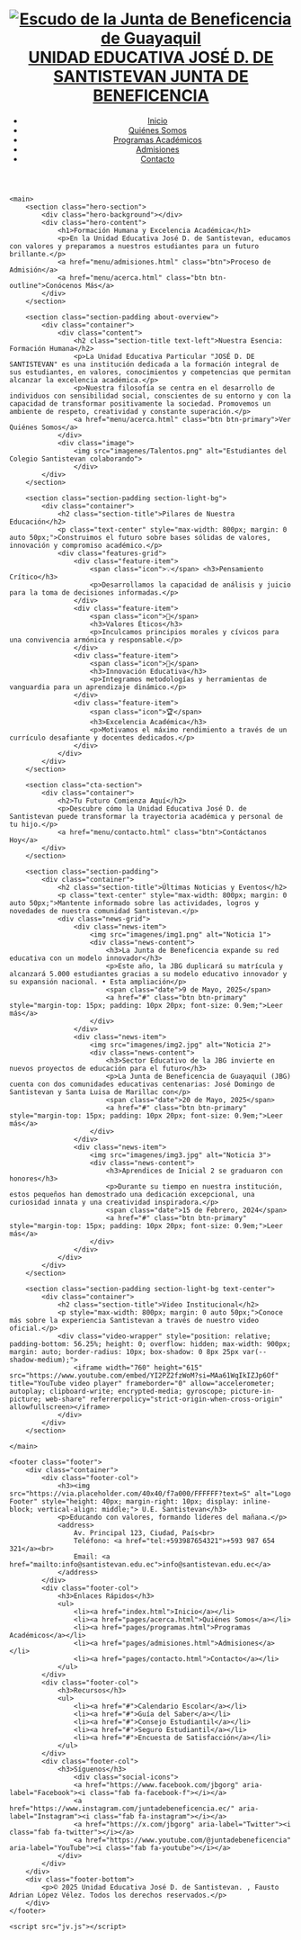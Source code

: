 <!DOCTYPE html>
<html lang="es">
<head>
    <meta charset="UTF-8">
    <meta name="viewport" content="width=device-width, initial-scale=1.0">
    <title>Unidad Educativa José D. de Santistevan - Formación Humana y Excelencia Académica</title>
    <link rel="stylesheet" href="esti.css">
    </head>
<body>
    <header class="header">
        <div class="container">
            <h1 class="logo">
                <a href="colegio.html">
                    <img src="imagenes/Junta.png" alt="Escudo de la Junta de Beneficencia de Guayaquil" class="header-logo-img">
                    <div class="header-text">
                        <span class="ue-text">UNIDAD EDUCATIVA</span>
                        <span class="nombre-text">JOSÉ D. DE SANTISTEVAN</span>
                        <span class="jb-text">JUNTA DE BENEFICENCIA</span>
                    </div>
                </a>
            </h1>
            <nav class="nav-menu">
                <ul>
                    <li><a href="colegio.html" class="active">Inicio</a></li>
                    <li><a href="menu/acerca.html">Quiénes Somos</a></li>
                    <li><a href="menu/programas.html">Programas Académicos</a></li>
                    <li><a href="menu/admisiones.html">Admisiones</a></li>
                    <li><a href="menu/contacto.html">Contacto</a></li>
                </ul>
            </nav>
            <div class="hamburger-menu">
                <span></span>
                <span></span>
                <span></span>
            </div>
        </div>
    </header>

    <main>
        <section class="hero-section">
            <div class="hero-background"></div>
            <div class="hero-content">
                <h1>Formación Humana y Excelencia Académica</h1>
                <p>En la Unidad Educativa José D. de Santistevan, educamos con valores y preparamos a nuestros estudiantes para un futuro brillante.</p>
                <a href="menu/admisiones.html" class="btn">Proceso de Admisión</a>
                <a href="menu/acerca.html" class="btn btn-outline">Conócenos Más</a>
            </div>
        </section>

        <section class="section-padding about-overview">
            <div class="container">
                <div class="content">
                    <h2 class="section-title text-left">Nuestra Esencia: Formación Humana</h2>
                    <p>La Unidad Educativa Particular "JOSÉ D. DE SANTISTEVAN" es una institución dedicada a la formación integral de sus estudiantes, en valores, conocimientos y competencias que permitan alcanzar la excelencia académica.</p>
                    <p>Nuestra filosofía se centra en el desarrollo de individuos con sensibilidad social, conscientes de su entorno y con la capacidad de transformar positivamente la sociedad. Promovemos un ambiente de respeto, creatividad y constante superación.</p>
                    <a href="menu/acerca.html" class="btn btn-primary">Ver Quiénes Somos</a>
                </div>
                <div class="image">
                    <img src="imagenes/Talentos.png" alt="Estudiantes del Colegio Santistevan colaborando">
                    </div>
            </div>
        </section>

        <section class="section-padding section-light-bg">
            <div class="container">
                <h2 class="section-title">Pilares de Nuestra Educación</h2>
                <p class="text-center" style="max-width: 800px; margin: 0 auto 50px;">Construimos el futuro sobre bases sólidas de valores, innovación y compromiso académico.</p>
                <div class="features-grid">
                    <div class="feature-item">
                        <span class="icon">💡</span> <h3>Pensamiento Crítico</h3>
                        <p>Desarrollamos la capacidad de análisis y juicio para la toma de decisiones informadas.</p>
                    </div>
                    <div class="feature-item">
                        <span class="icon">🌱</span>
                        <h3>Valores Éticos</h3>
                        <p>Inculcamos principios morales y cívicos para una convivencia armónica y responsable.</p>
                    </div>
                    <div class="feature-item">
                        <span class="icon">🤝</span>
                        <h3>Innovación Educativa</h3>
                        <p>Integramos metodologías y herramientas de vanguardia para un aprendizaje dinámico.</p>
                    </div>
                    <div class="feature-item">
                        <span class="icon">🏆</span>
                        <h3>Excelencia Académica</h3>
                        <p>Motivamos el máximo rendimiento a través de un currículo desafiante y docentes dedicados.</p>
                    </div>
                </div>
            </div>
        </section>

        <section class="cta-section">
            <div class="container">
                <h2>Tu Futuro Comienza Aquí</h2>
                <p>Descubre cómo la Unidad Educativa José D. de Santistevan puede transformar la trayectoria académica y personal de tu hijo.</p>
                <a href="menu/contacto.html" class="btn">Contáctanos Hoy</a>
            </div>
        </section>

        <section class="section-padding">
            <div class="container">
                <h2 class="section-title">Últimas Noticias y Eventos</h2>
                <p class="text-center" style="max-width: 800px; margin: 0 auto 50px;">Mantente informado sobre las actividades, logros y novedades de nuestra comunidad Santistevan.</p>
                <div class="news-grid">
                    <div class="news-item">
                        <img src="imagenes/img1.png" alt="Noticia 1">
                        <div class="news-content">
                            <h3>La Junta de Beneficencia expande su red educativa con un modelo innovador</h3>
                            <p>Este año, la JBG duplicará su matrícula y alcanzará 5.000 estudiantes gracias a su modelo educativo innovador y su expansión nacional. • Esta ampliación</p>
                            <span class="date">9 de Mayo, 2025</span>
                            <a href="#" class="btn btn-primary" style="margin-top: 15px; padding: 10px 20px; font-size: 0.9em;">Leer más</a>
                        </div>
                    </div>
                    <div class="news-item">
                        <img src="imagenes/img2.jpg" alt="Noticia 2">
                        <div class="news-content">
                            <h3>Sector Educativo de la JBG invierte en nuevos proyectos de educación para el futuro</h3>
                            <p>La Junta de Beneficencia de Guayaquil (JBG) cuenta con dos comunidades educativas centenarias: José Domingo de Santistevan y Santa Luisa de Marillac con</p>
                            <span class="date">20 de Mayo, 2025</span>
                            <a href="#" class="btn btn-primary" style="margin-top: 15px; padding: 10px 20px; font-size: 0.9em;">Leer más</a>
                        </div>
                    </div>
                    <div class="news-item">
                        <img src="imagenes/img3.jpg" alt="Noticia 3">
                        <div class="news-content">
                            <h3>Aprendices de Inicial 2 se graduaron con honores</h3>
                            <p>Durante su tiempo en nuestra institución, estos pequeños han demostrado una dedicación excepcional, una curiosidad innata y una creatividad inspiradora.</p>
                            <span class="date">15 de Febrero, 2024</span>
                            <a href="#" class="btn btn-primary" style="margin-top: 15px; padding: 10px 20px; font-size: 0.9em;">Leer más</a>
                        </div>
                    </div>
                </div>
            </div>
        </section>

        <section class="section-padding section-light-bg text-center">
            <div class="container">
                <h2 class="section-title">Video Institucional</h2>
                <p style="max-width: 800px; margin: 0 auto 50px;">Conoce más sobre la experiencia Santistevan a través de nuestro video oficial.</p>
                <div class="video-wrapper" style="position: relative; padding-bottom: 56.25%; height: 0; overflow: hidden; max-width: 900px; margin: auto; border-radius: 10px; box-shadow: 0 8px 25px var(--shadow-medium);">
                    <iframe width="760" height="615" src="https://www.youtube.com/embed/YI2PZ2fzWoM?si=MAa61WqIkIZJp6Of" title="YouTube video player" frameborder="0" allow="accelerometer; autoplay; clipboard-write; encrypted-media; gyroscope; picture-in-picture; web-share" referrerpolicy="strict-origin-when-cross-origin" allowfullscreen></iframe>
                </div>
            </div>
        </section>

    </main>

    <footer class="footer">
        <div class="container">
            <div class="footer-col">
                <h3><img src="https://via.placeholder.com/40x40/f7a000/FFFFFF?text=S" alt="Logo Footer" style="height: 40px; margin-right: 10px; display: inline-block; vertical-align: middle;"> U.E. Santistevan</h3>
                <p>Educando con valores, formando líderes del mañana.</p>
                <address>
                    Av. Principal 123, Ciudad, País<br>
                    Teléfono: <a href="tel:+593987654321">+593 987 654 321</a><br>
                    Email: <a href="mailto:info@santistevan.edu.ec">info@santistevan.edu.ec</a>
                </address>
            </div>
            <div class="footer-col">
                <h3>Enlaces Rápidos</h3>
                <ul>
                    <li><a href="index.html">Inicio</a></li>
                    <li><a href="pages/acerca.html">Quiénes Somos</a></li>
                    <li><a href="pages/programas.html">Programas Académicos</a></li>
                    <li><a href="pages/admisiones.html">Admisiones</a></li>
                    <li><a href="pages/contacto.html">Contacto</a></li>
                </ul>
            </div>
            <div class="footer-col">
                <h3>Recursos</h3>
                <ul>
                    <li><a href="#">Calendario Escolar</a></li>
                    <li><a href="#">Guía del Saber</a></li>
                    <li><a href="#">Consejo Estudiantil</a></li>
                    <li><a href="#">Seguro Estudiantil</a></li>
                    <li><a href="#">Encuesta de Satisfacción</a></li>
                </ul>
            </div>
            <div class="footer-col">
                <h3>Síguenos</h3>
                    <div class="social-icons">
                    <a href="https://www.facebook.com/jbgorg" aria-label="Facebook"><i class="fab fa-facebook-f"></i></a>
                    <a href="https://www.instagram.com/juntadebeneficencia.ec/" aria-label="Instagram"><i class="fab fa-instagram"></i></a>
                    <a href="https://x.com/jbgorg" aria-label="Twitter"><i class="fab fa-twitter"></i></a>
                    <a href="https://www.youtube.com/@juntadebeneficencia" aria-label="YouTube"><i class="fab fa-youtube"></i></a>
                </div>
            </div>
        </div>
        <div class="footer-bottom">
            <p>© 2025 Unidad Educativa José D. de Santistevan. , Fausto  Adrian López Vélez. Todos los derechos reservados.</p>
        </div>
    </footer>

    <script src="jv.js"></script>
</body>
</html>

